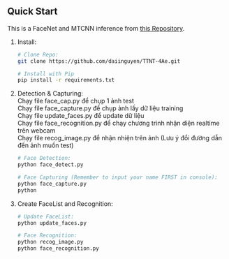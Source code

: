 ## **Quick Start**
This is a FaceNet and MTCNN inference from [this Repository](https://github.com/timesler/facenet-pytorch).
1. Install:
    
    ```bash
    # Clone Repo:
    git clone https://github.com/daiinguyen/TTNT-4Ae.git
    
    # Install with Pip
    pip install -r requirements.txt

    ```
1. Detection & Capturing:  
    Chạy file face_cap.py để chụp 1 ảnh test  
    Chạy file face_capture.py để chụp ảnh lấy dữ liệu training  
    Chạy file update_faces.py để update dữ liệu  
    Chạy file face_recognition.py để chạy chương trình nhận diện realtime trên webcam  
    Chạy file recog_image.py để nhận nhiện trên ảnh (Lưu ý đổi đường dẫn đến ảnh muốn test)  
    ```bash
    # Face Detection:
    python face_detect.py
    
    # Face Capturing (Remember to input your name FIRST in console):
    python face_capture.py
    python

    ```
1. Create FaceList and Recognition:
    ```bash
    # Update FaceList:
    python update_faces.py
    
    # Face Recognition:
    python recog_image.py
    python face_recognition.py

    ```
